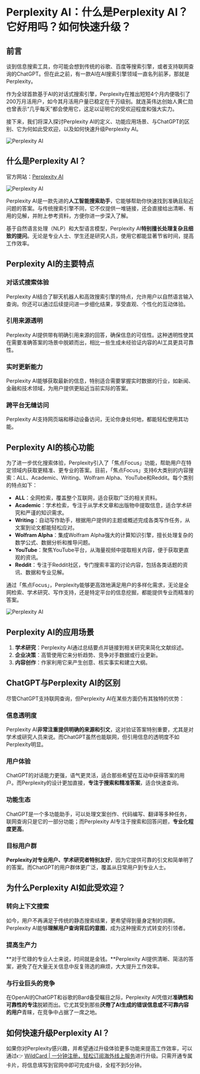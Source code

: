 # Perplexity AI：什么是Perplexity AI？它好用吗？如何快速升级？

## 前言

谈到信息搜索工具，你可能会想到传统的谷歌、百度等搜索引擎，或者支持联网查询的ChatGPT。但在此之前，有一款AI在AI搜索引擎领域一直名列前茅，那就是Perplexity。

作为全球首款基于AI的对话式搜索引擎，Perplexity在推出短短4个月内便吸引了200万月活用户，如今其月活用户量已稳定在千万级别。就连英伟达创始人黄仁勋也曾表示“几乎每天”都会使用它，这足以证明它的受欢迎程度和强大实力。

接下来，我们将深入探讨Perplexity AI的定义、功能应用场景、与ChatGPT的区别、它为何如此受欢迎，以及如何快速升级Perplexity AI。

![Perplexity AI](https://bbtdd.com/img/55089680562088.webp)

## 什么是Perplexity AI？

官方网站：[Perplexity AI](https://www.perplexity.ai/)

![Perplexity AI](https://bbtdd.com/img/771449677450.webp)

Perplexity AI是一款先进的**人工智能搜索助手**，它能够帮助你快速找到准确且贴近问题的答案。与传统搜索引擎不同，它不仅提供一堆链接，还会直接给出清晰、有用的见解，并附上参考资料，方便你进一步深入了解。

基于自然语言处理（NLP）和大型语言模型，Perplexity AI**特别擅长处理复杂且细致的提问**。无论是专业人士、学生还是研究人员，使用它都能显著节省时间，提高工作效率。

## Perplexity AI的主要特点

### 对话式搜索体验

Perplexity AI结合了聊天机器人和高效搜索引擎的特点，允许用户以自然语言输入查询。你还可以通过后续提问进一步细化结果，享受直观、个性化的互动体验。

### 引用来源透明

Perplexity AI提供带有明确引用来源的回答，确保信息的可信性。这种透明性使其在需要准确答案的场景中脱颖而出，相比一些生成未经验证内容的AI工具更具可靠性。

### 实时更新能力

Perplexity AI能够获取最新的信息，特别适合需要掌握实时数据的行业，如新闻、金融和技术领域，为用户提供更贴近当前实际的答案。

### 跨平台无缝访问

Perplexity AI支持网页端和移动设备访问，无论你身处何地，都能轻松使用其功能。

## Perplexity AI的核心功能

为了进一步优化搜索体验，Perplexity引入了「焦点Focus」功能，帮助用户在特定领域内获取更精准、更专业的答案。目前，「焦点Focus」支持6大类别的内容搜索：ALL、Academic、Writing、Wolfram Alpha、YouTube和Reddit。每个类别的特点如下：

- **ALL**：全网检索，覆盖整个互联网，适合获取广泛的相关资料。
- **Academic**：学术检索，专注于从学术文章和出版物中提取信息，适合学术研究和严谨的知识需求。
- **Writing**：自动写作助手，根据用户提供的主题或概述完成各类写作任务，从文案到论文都能轻松应对。
- **Wolfram Alpha**：集成Wolfram Alpha强大的计算知识引擎，擅长处理复杂的数学公式、数据分析和推导问题。
- **YouTube**：聚焦YouTube平台，从海量视频中提取相关内容，便于获取更直观的资讯。
- **Reddit**：专注于Reddit社区，专门搜索丰富的讨论内容，包括各类话题的资讯、数据和专业见解。

通过「焦点Focus」，Perplexity能够更高效地满足用户的多样化需求，无论是全网检索、学术研究、写作支持，还是特定平台的信息挖掘，都能提供专业而精准的答案。

![Perplexity AI](https://bbtdd.com/img/558353365597214.webp)

## Perplexity AI的应用场景

1. **学术研究**：Perplexity AI通过总结要点并链接到相关研究来简化文献综述。
2. **企业决策**：高管使用它来分析趋势、竞争对手数据或行业更新。
3. **内容创作**：作家利用它来产生创意、核实事实和建立大纲。

## ChatGPT与Perplexity AI的区别

尽管ChatGPT支持联网查询，但Perplexity AI在某些方面仍有其独特的优势：

### 信息透明度

Perplexity AI**非常注重提供明确的来源和引文**，这对验证答案特别重要，尤其是对学术或研究人员来说。而ChatGPT虽然也能联网，但引用信息的透明度不如Perplexity明显。

### 用户体验

ChatGPT的对话能力更强，语气更灵活，适合那些希望在互动中获得答案的用户。而Perplexity的设计更加直接，**专注于搜索和精准答案**，适合快速查询。

### 功能生态

ChatGPT是一个多功能助手，可以处理文案创作、代码编写、翻译等多种任务，联网查询只是它的一部分功能；而Perplexity AI专注于搜索和回答问题，**专业化程度更高**。

### 目标用户群

**Perplexity对专业用户、学术研究者特别友好**，因为它提供可靠的引文和简单明了的答案。而ChatGPT的用户群体更广泛，覆盖从日常用户到专业人士。

## 为什么Perplexity AI如此受欢迎？

### 转向上下文搜索

如今，用户不再满足于传统的静态搜索结果，更希望得到量身定制的洞察。Perplexity AI能够**理解用户查询背后的意图**，成为这种搜索方式转变的引领者。

### 提高生产力

**对于忙碌的专业人士来说，时间就是金钱。**Perplexity AI提供清晰、简洁的答案，避免了在大量无关信息中反复筛选的麻烦，大大提升工作效率。

### 与行业巨头的竞争

在OpenAI的ChatGPT和谷歌的Bard备受瞩目之际，Perplexity AI凭借对**准确性和可靠性的专注**脱颖而出。它尤其受到那些**厌倦了AI生成的错误信息或不可靠内容的用户**青睐，在竞争中占据了一席之地。

## 如何快速升级Perplexity AI？

如果你对Perplexity感兴趣，并希望通过升级体验更多功能来提高工作效率，可以通过👉 [WildCard | 一分钟注册，轻松订阅海外线上服务](https://bbtdd.com/WildCard)进行升级。只需开通专属卡片，将信息填写到官网中即可完成升级，全程不到5分钟。